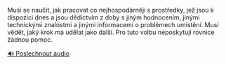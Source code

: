 
Musí se naučit, jak pracovat co nejhospodárněji s prostředky, jež jsou k dispozici dnes a jsou dědictvím z doby s jiným hodnocením, jinými technickými znalostmi a jinými informacemi o problémech umístění. Musí vědět, jaký krok má udělat jako další. Pro tuto volbu neposkytují rovnice žádnou pomoc.

[🔊 Poslechnout audio](/data/7-paragraphs/audio/chapter_143/para_009-Mus-se-nauit-jak-pracovat-co-nejhospodrnji-s.mp3)
